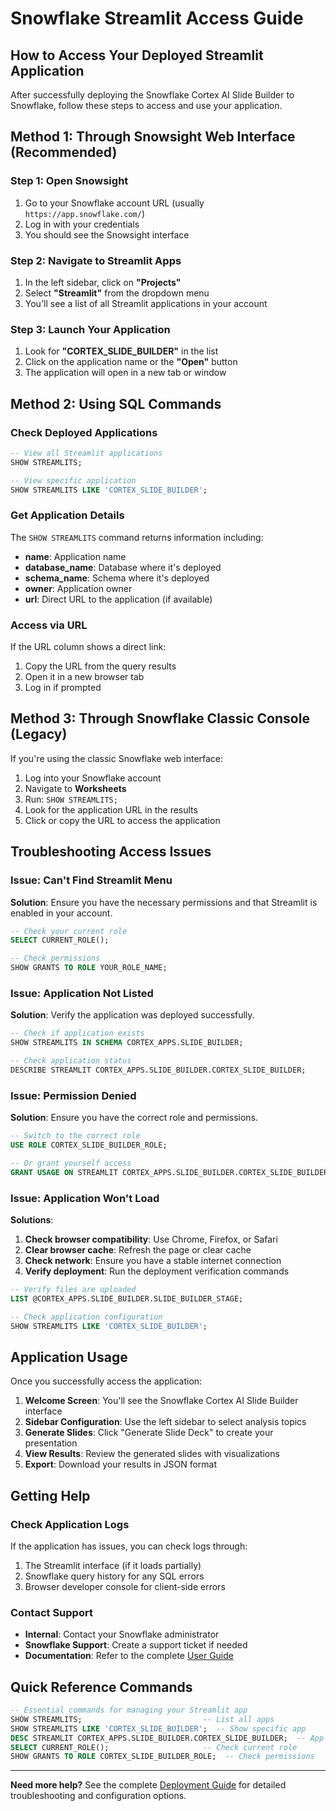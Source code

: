 # Snowflake Streamlit Access Guide

## How to Access Your Deployed Streamlit Application

After successfully deploying the Snowflake Cortex AI Slide Builder to Snowflake, follow these steps to access and use your application.

## Method 1: Through Snowsight Web Interface (Recommended)

### Step 1: Open Snowsight
1. Go to your Snowflake account URL (usually `https://app.snowflake.com/`)
2. Log in with your credentials
3. You should see the Snowsight interface

### Step 2: Navigate to Streamlit Apps
1. In the left sidebar, click on **"Projects"**
2. Select **"Streamlit"** from the dropdown menu
3. You'll see a list of all Streamlit applications in your account

### Step 3: Launch Your Application
1. Look for **"CORTEX_SLIDE_BUILDER"** in the list
2. Click on the application name or the **"Open"** button
3. The application will open in a new tab or window

## Method 2: Using SQL Commands

### Check Deployed Applications
```sql
-- View all Streamlit applications
SHOW STREAMLITS;

-- View specific application
SHOW STREAMLITS LIKE 'CORTEX_SLIDE_BUILDER';
```

### Get Application Details
The `SHOW STREAMLITS` command returns information including:
- **name**: Application name
- **database_name**: Database where it's deployed
- **schema_name**: Schema where it's deployed
- **owner**: Application owner
- **url**: Direct URL to the application (if available)

### Access via URL
If the URL column shows a direct link:
1. Copy the URL from the query results
2. Open it in a new browser tab
3. Log in if prompted

## Method 3: Through Snowflake Classic Console (Legacy)

If you're using the classic Snowflake web interface:

1. Log into your Snowflake account
2. Navigate to **Worksheets**
3. Run: `SHOW STREAMLITS;`
4. Look for the application URL in the results
5. Click or copy the URL to access the application

## Troubleshooting Access Issues

### Issue: Can't Find Streamlit Menu
**Solution**: Ensure you have the necessary permissions and that Streamlit is enabled in your account.

```sql
-- Check your current role
SELECT CURRENT_ROLE();

-- Check permissions
SHOW GRANTS TO ROLE YOUR_ROLE_NAME;
```

### Issue: Application Not Listed
**Solution**: Verify the application was deployed successfully.

```sql
-- Check if application exists
SHOW STREAMLITS IN SCHEMA CORTEX_APPS.SLIDE_BUILDER;

-- Check application status
DESCRIBE STREAMLIT CORTEX_APPS.SLIDE_BUILDER.CORTEX_SLIDE_BUILDER;
```

### Issue: Permission Denied
**Solution**: Ensure you have the correct role and permissions.

```sql
-- Switch to the correct role
USE ROLE CORTEX_SLIDE_BUILDER_ROLE;

-- Or grant yourself access
GRANT USAGE ON STREAMLIT CORTEX_APPS.SLIDE_BUILDER.CORTEX_SLIDE_BUILDER TO ROLE YOUR_ROLE;
```

### Issue: Application Won't Load
**Solutions**:
1. **Check browser compatibility**: Use Chrome, Firefox, or Safari
2. **Clear browser cache**: Refresh the page or clear cache
3. **Check network**: Ensure you have a stable internet connection
4. **Verify deployment**: Run the deployment verification commands

```sql
-- Verify files are uploaded
LIST @CORTEX_APPS.SLIDE_BUILDER.SLIDE_BUILDER_STAGE;

-- Check application configuration
SHOW STREAMLITS LIKE 'CORTEX_SLIDE_BUILDER';
```

## Application Usage

Once you successfully access the application:

1. **Welcome Screen**: You'll see the Snowflake Cortex AI Slide Builder interface
2. **Sidebar Configuration**: Use the left sidebar to select analysis topics
3. **Generate Slides**: Click "Generate Slide Deck" to create your presentation
4. **View Results**: Review the generated slides with visualizations
5. **Export**: Download your results in JSON format

## Getting Help

### Check Application Logs
If the application has issues, you can check logs through:
1. The Streamlit interface (if it loads partially)
2. Snowflake query history for any SQL errors
3. Browser developer console for client-side errors

### Contact Support
- **Internal**: Contact your Snowflake administrator
- **Snowflake Support**: Create a support ticket if needed
- **Documentation**: Refer to the complete [User Guide](docs/user_guide.md)

## Quick Reference Commands

```sql
-- Essential commands for managing your Streamlit app
SHOW STREAMLITS;                           -- List all apps
SHOW STREAMLITS LIKE 'CORTEX_SLIDE_BUILDER';  -- Show specific app
DESC STREAMLIT CORTEX_APPS.SLIDE_BUILDER.CORTEX_SLIDE_BUILDER;  -- App details
SELECT CURRENT_ROLE();                     -- Check current role
SHOW GRANTS TO ROLE CORTEX_SLIDE_BUILDER_ROLE;  -- Check permissions
```

---

**Need more help?** See the complete [Deployment Guide](docs/deployment_guide.md) for detailed troubleshooting and configuration options.
